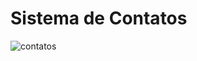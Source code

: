 
# Sistema de Contatos

![contatos](https://user-images.githubusercontent.com/47642347/87827560-1d6be700-c849-11ea-9212-2bb6a26aae3b.gif)


